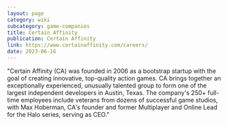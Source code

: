 ```yaml
---
layout: page
category: wiki
subcategory: game-companies
title: Certain Affinity
publication: Certain Affinity
link: https://www.certainaffinity.com/careers/
date: 2023-06-16
---
```


"Certain Affinity (CA) was founded in 2006 as a bootstrap startup with the goal of creating innovative, top-quality action games. CA brings together an exceptionally experienced, unusually talented group to form one of the largest independent developers in Austin, Texas. The company's 250+ full-time employees include veterans from dozens of successful game studios, with Max Hoberman, CA's founder and former Multiplayer and Online Lead for the Halo series, serving as CEO."
